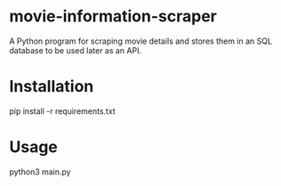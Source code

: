# movie-information-scraper
A Python program for scraping movie details and stores them in an SQL database to be used later as an API.

# Installation
pip install -r requirements.txt

# Usage
python3 main.py
